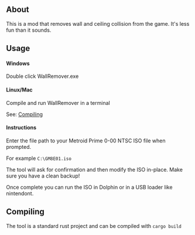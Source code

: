 ## About
This is a mod that removes wall and ceiling collision from the game. It's less fun than it sounds.

## Usage

#### Windows
Double click WallRemover.exe

#### Linux/Mac
Compile and run WallRemover in a terminal

See: [Compiling](#compiling)

#### Instructions
Enter the file path to your Metroid Prime 0-00 NTSC ISO file when prompted.

For example `C:\GM8E01.iso`

The tool will ask for confirmation and then modify the ISO in-place. Make sure you have a clean backup!

Once complete you can run the ISO in Dolphin or in a USB loader like nintendont.

## Compiling<a name="compiling"></a>
The tool is a standard rust project and can be compiled with `cargo build`
